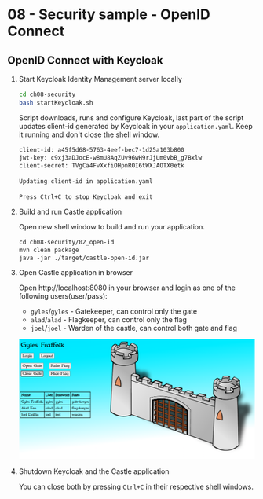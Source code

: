 # 08 - Security sample - OpenID Connect

## OpenID Connect with Keycloak

1. Start Keycloak Identity Management server locally
    ```bash
    cd ch08-security
    bash startKeycloak.sh
    ```
    Script downloads, runs and configure Keycloak, last part of the script 
    updates client-id generated by Keycloak in your `application.yaml`.
    Keep it running and don't close the shell window.
    ```
    client-id: a45f5d68-5763-4eef-bec7-1d25a103b800
    jwt-key: c9xj3aDJocE-w8mU8AqZUv96wH9rJjUm0vbB_g7Bxlw
    client-secret: TVgCa4FvXxfiOHpnROI6tWXJAOTX0etk
    
    Updating client-id in application.yaml
    
    Press Ctrl+C to stop Keycloak and exit
    ```
2. Build and run Castle application

    Open new shell window to build and run your application.
    ```shell
    cd ch08-security/02_open-id
    mvn clean package
    java -jar ./target/castle-open-id.jar
    ```
3. Open Castle application in browser
      
    Open http://localhost:8080 in your browser and login as one of the following users(user/pass):
   * `gyles`/`gyles` - Gatekeeper, can control only the gate
   * `alad`/`alad` - Flagkeeper, can control only the flag
   * `joel`/`joel` - Warden of the castle, can control both gate and flag

    ![](../images/oidc-castle.png)

4. Shutdown Keycloak and the Castle application

    You can close both by pressing `Ctrl+C` in their respective shell windows.